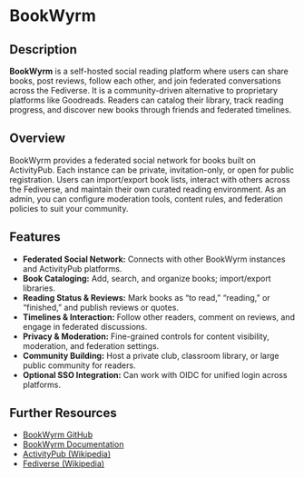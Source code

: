 # BookWyrm

## Description

**BookWyrm** is a self-hosted social reading platform where users can share books, post reviews, follow each other, and join federated conversations across the Fediverse. It is a community-driven alternative to proprietary platforms like Goodreads. Readers can catalog their library, track reading progress, and discover new books through friends and federated timelines.

## Overview

BookWyrm provides a federated social network for books built on ActivityPub. Each instance can be private, invitation-only, or open for public registration. Users can import/export book lists, interact with others across the Fediverse, and maintain their own curated reading environment. As an admin, you can configure moderation tools, content rules, and federation policies to suit your community.

## Features

- **Federated Social Network:** Connects with other BookWyrm instances and ActivityPub platforms.
- **Book Cataloging:** Add, search, and organize books; import/export libraries.
- **Reading Status & Reviews:** Mark books as “to read,” “reading,” or “finished,” and publish reviews or quotes.
- **Timelines & Interaction:** Follow other readers, comment on reviews, and engage in federated discussions.
- **Privacy & Moderation:** Fine-grained controls for content visibility, moderation, and federation settings.
- **Community Building:** Host a private club, classroom library, or large public community for readers.
- **Optional SSO Integration:** Can work with OIDC for unified login across platforms.

## Further Resources

- [BookWyrm GitHub](https://github.com/bookwyrm-social/bookwyrm)
- [BookWyrm Documentation](https://docs.joinbookwyrm.com/)
- [ActivityPub (Wikipedia)](https://en.wikipedia.org/wiki/ActivityPub)
- [Fediverse (Wikipedia)](https://en.wikipedia.org/wiki/Fediverse)
